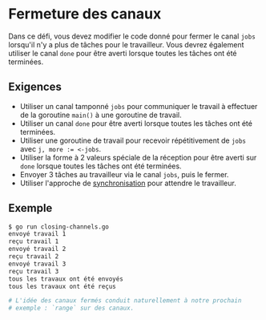 # Fermeture des canaux

Dans ce défi, vous devez modifier le code donné pour fermer le canal `jobs` lorsqu'il n'y a plus de tâches pour le travailleur. Vous devrez également utiliser le canal `done` pour être averti lorsque toutes les tâches ont été terminées.

## Exigences

- Utiliser un canal tamponné `jobs` pour communiquer le travail à effectuer de la goroutine `main()` à une goroutine de travail.
- Utiliser un canal `done` pour être averti lorsque toutes les tâches ont été terminées.
- Utiliser une goroutine de travail pour recevoir répétitivement de `jobs` avec `j, more := <-jobs`.
- Utiliser la forme à 2 valeurs spéciale de la réception pour être averti sur `done` lorsque toutes les tâches ont été terminées.
- Envoyer 3 tâches au travailleur via le canal `jobs`, puis le fermer.
- Utiliser l'approche de [synchronisation](channel-synchronization) pour attendre le travailleur.

## Exemple

```sh
$ go run closing-channels.go
envoyé travail 1
reçu travail 1
envoyé travail 2
reçu travail 2
envoyé travail 3
reçu travail 3
tous les travaux ont été envoyés
tous les travaux ont été reçus

# L'idée des canaux fermés conduit naturellement à notre prochain
# exemple : `range` sur des canaux.
```
